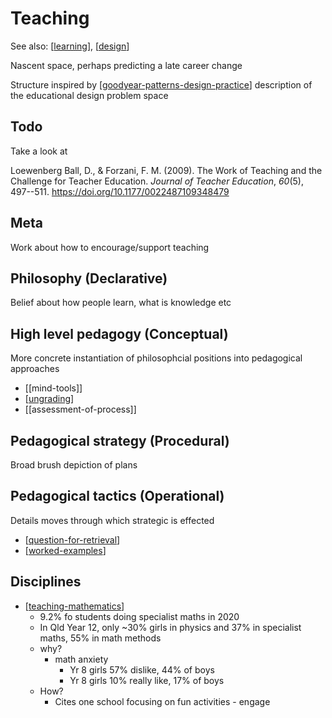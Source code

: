 # Teaching 

See also: [[learning]], [[design]]

Nascent space, perhaps predicting a late career change

Structure inspired by [[goodyear-patterns-design-practice]] description of the educational design problem space

## Todo

Take a look at

Loewenberg Ball, D., & Forzani, F. M. (2009). The Work of Teaching and the Challenge for Teacher Education. *Journal of Teacher Education*, *60*(5), 497--511. <https://doi.org/10.1177/0022487109348479>

## Meta 

Work about how to encourage/support teaching

## Philosophy (Declarative)

Belief about how people learn, what is knowledge etc

## High level pedagogy (Conceptual)

More concrete instantiation of philosophcial positions into pedagogical approaches

- [[mind-tools]] 
- [[ungrading]]
- [[assessment-of-process]]

## Pedagogical strategy (Procedural)

Broad brush depiction of plans

## Pedagogical tactics (Operational)

Details moves through which strategic is effected 

- [[question-for-retrieval]]
- [[worked-examples]]

## Disciplines

- [[teaching-mathematics]]
  - 9.2% fo students doing specialist maths in 2020 
  - In Qld Year 12, only ~30% girls in physics and 37% in specialist maths, 55% in math methods
  - why?
    - math anxiety 
      - Yr 8 girls 57% dislike, 44% of boys
      - Yr 8 girls 10% really like, 17% of boys
  - How?
    - Cites one school focusing on fun activities - engage

##

[//begin]: # "Autogenerated link references for markdown compatibility"
[learning]: ../Learning/learning "Learning"
[design]: ../Design/design "Design"
[goodyear-patterns-design-practice]: <../Paper Summaries/goodyear-patterns-design-practice> "Patterns, pattern languages and design practice"
[ungrading]: ungrading "Ungrading"
[question-for-retrieval]: question-for-retrieval "Questioning for retrieval"
[worked-examples]: worked-examples "Worked examples"
[teaching-mathematics]: Mathematics/teaching-mathematics "Teaching Mathematics"
[//end]: # "Autogenerated link references"